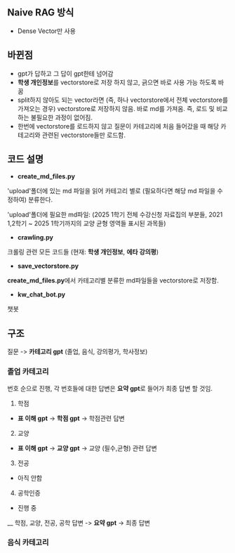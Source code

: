 ## Naive RAG 방식 
- Dense Vector만 사용


## 바뀐점
- gpt가 답하고 그 답이 gpt한테 넘어감
- **학생 개인정보**를 vectorstore로 저장 하지 않고, 긁으면 바로 사용 가능 하도록 바꿈
- split하지 않아도 되는 vector라면 (즉, 하나 vectorstore에서 전체 vectorstore를 가져오는 경우) vectorstore로 저장하지 않음. 바로 md를 가져옴. 즉, 로드 및 비교하는 불필요한 과정이 없어짐.
- 한번에 vectorstore를 로드하지 않고 질문이 카테고리에 처음 들어갔을 때 해당 카테고리와 관련된 vectorstore들만 로드함.  


## 코드 설명
- **create_md_files.py**


'upload'폴더에 있는 md 파일을 읽어 카테고리 별로 (필요하다면 해당 md 파일을 수정하여) 분류한다.  


'upload'폴더에 필요한 md파일: (2025 1학기 전체 수강신청 자료집의 부분들, 2021 1,2학기 ~ 2025 1학기까지의 교양 균형 영역들 표시된 과목들) 


- **crawling.py**


크롤링 관련 모든 코드들 (현재: **학생 개인정보**, **에타 강의평**)


- **save_vectorstore.py**


**create_md_files.py**에서 카테고리별 분류한 md파일들을 vectorstore로 저장함. 


- **kw_chat_bot.py**


챗봇


## 구조


질문 -> **카테고리 gpt** (졸업, 음식, 강의평가, 학사정보)


### **졸업 카테고리**


번호 순으로 진행, 각 번호들에 대한 답변은 **요약 gpt**로 들어가 최종 답변 할 것임.


1. 학점
- **표 이해 gpt** -> **학점 gpt** -> 학점관련 답변


2. 교양
- **표 이해 gpt** -> **교양 gpt** -> 교양 (필수,균형) 관련 답변


3. 전공
- 아직 안함


4. 공학인증
- 진행 중

__
학점, 교양, 전공, 공학 답변 -> **요약 gpt** -> 최종 답변

### **음식 카테고리**

